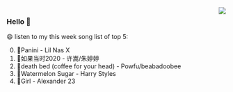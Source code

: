 <img align="right"  src="https://github-readme-stats.vercel.app/api/top-langs/?username=sohyunQVQ" />

### Hello 👋

😄 listen to my this week song list of top 5:

0. 🌈Panini - Lil Nas X
1. 🌈如果当时2020 - 许嵩/朱婷婷
2. 🌈death bed (coffee for your head) - Powfu/beabadoobee
3. 🌈Watermelon Sugar - Harry Styles
4. 🌈Girl - Alexander 23


